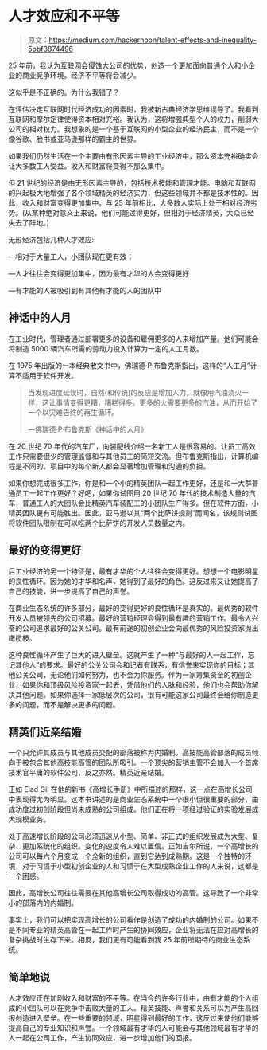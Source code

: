 # 人才效应和不平等

> 原文：<https://medium.com/hackernoon/talent-effects-and-inequality-5bbf3874496>

25 年前，我认为互联网会侵蚀大公司的优势，创造一个更加面向普通个人和小企业的商业竞争环境。经济不平等将会减少。

这似乎是不正确的。为什么我错了？

在评估决定互联网时代经济成功的因素时，我被新古典经济学思维误导了。我看到互联网和摩尔定律使得资本相对充裕。我认为，这将增强典型个人的权力，削弱大公司的相对权力。我想象的是一个基于互联网的小型企业的经济民主，而不是一个像谷歌、脸书或亚马逊那样的霸主的世界。

如果我们仍然生活在一个主要由有形因素主导的工业经济中，那么资本充裕确实会让大多数工人受益。收入和财富将变得不那么集中。

但 21 世纪的经济是由无形因素主导的，包括技术技能和管理才能。电脑和互联网的兴起极大地增强了各个领域精英的经济实力，但这些领域并不都是技术性的。因此，收入和财富变得更加集中。与 25 年前相比，大多数人实际上处于相对经济劣势。(从某种绝对意义上来说，他们可能过得更好，但相对于经济精英，大众已经失去了阵地。)

无形经济包括几种人才效应:

—相对于大量工人，小团队现在更有效；

—人才往往会变得更加集中，因为最有才华的人会变得更好

—有才能的人被吸引到有其他有才能的人的团队中

## 神话中的人月

在工业时代，管理者通过部署更多的设备和雇佣更多的人来增加产量。他们可能会将制造 5000 辆汽车所需的劳动力投入计算为一定的人工月数。

在 1975 年出版的一本经典散文书中，佛瑞德·P·布鲁克斯指出，这样的“人工月”计算不适用于软件开发。

> 当发现进度延误时，自然(和传统)的反应是增加人力。就像用汽油浇火一样，这让事情变得更糟，糟糕得多。更多的火需要更多的汽油，从而开始了一个以灾难告终的再生循环。
> 
> —佛瑞德·P·布鲁克斯《神话中的人月》

在 20 世纪 70 年代的汽车厂，向装配线介绍一名新工人是很容易的。让员工高效工作只需要很少的管理监督和与其他员工的简短交流。但布鲁克斯指出，计算机编程是不同的。项目中的每个新人都会显著增加管理和沟通的负担。

如果你想完成很多工作，你是和一个小的精英团队一起工作更好，还是和一大群普通员工一起工作更好？好吧，如果你试图用 20 世纪 70 年代的技术制造大量的汽车，普通工人的大团队会比精英汽车装配工的小团队生产得多。但在软件方面，小精英团队更有可能胜出。因此，亚马逊以其“两个比萨饼规则”而闻名，该规则试图将软件团队限制在可以吃两个比萨饼的开发人员数量之内。

## 最好的变得更好

后工业经济的另一个特征是，最有才华的个人往往会变得更好。想想一个电影明星的良性循环。因为她的才华和名声，她得到了最好的角色。这反过来又让她提高了自己的技能，进一步提高了自己的声誉。

在商业生态系统的许多部分，最好的变得更好的良性循环是真实的。最优秀的软件开发人员被领先的公司招募。最好的营销经理会得到最有趣的营销工作。最令人兴奋的公司追求最好的公关公司。最有前途的初创企业会向最优秀的风险投资家抛出橄榄枝。

这种良性循环产生了巨大的进入壁垒。这就产生了一种“与最好的人一起工作，忘记其他人”的要求。最好的公关公司会和记者有联系，有信誉来实现你的目标；其他公关公司，无论他们如何努力，也不会为你服务。作为一家筹集资金的初创企业，如果你和顶级风险投资家一起去，凭借他们的人脉和经验，他们也会帮助你解决其他问题。如果你选择一家低层次的公司，很有可能这家公司最终会给你制造更多的问题，而不是解决更多的问题。

## 精英们近亲结婚

一个只允许其成员与其他成员交配的部落被称为内婚制。高技能高管部落的成员倾向于被包含其他高技能高管的团队所吸引。一个顶尖的营销主管不会加入一个首席技术官平庸的软件公司，反之亦然。精英近亲结婚。

正如 Elad Gil 在他的新书《高增长手册》中所描述的那样，这一点在高增长公司中表现得尤为明显。这本书讲述的是商业生态系统中一个很小但很重要的部分，由成功度过初创阶段但尚未成熟的公司组成。他们正在将一项经过验证的实验发展成大规模业务。

处于高速增长阶段的公司必须迅速从小型、简单、非正式的组织发展成为大型、复杂、更加系统化的组织。变化的速度令人难以置信。正如吉尔所说，一个高增长的公司可以每六个月变成一个全新的组织，直到它达到成熟期。这是一个独特的环境，对于习惯于小型初创企业的人和习惯于在大型成熟企业工作的人来说，这都是一个困惑。

因此，高增长公司往往需要在其他高增长公司取得成功的高管。这导致了一个非常小的部落内的内婚制。

事实上，我们可以把实现高增长的公司看作是创造了成功的内婚制的公司。如果不是不同专业的精英高管在一起工作时产生的协同效应，企业将无法在应对高增长的复杂挑战时生存下来。相反，我们更有可能看到我 25 年前所期待的商业生态系统。

## 简单地说

人才效应正在加剧收入和财富的不平等。在当今的许多行业中，由有才能的个人组成的小团队可以在竞争中击败大量的工人。精英技能、声誉和关系可以为产生高回报创造进入壁垒。在一些重要的领域，明星得到最好的工作，这反过来使他们能够提高自己的专业知识和声誉。一个领域最有才华的人可能会与其他领域最有才华的人一起在公司工作，产生协同效应，进一步增加他们的回报。